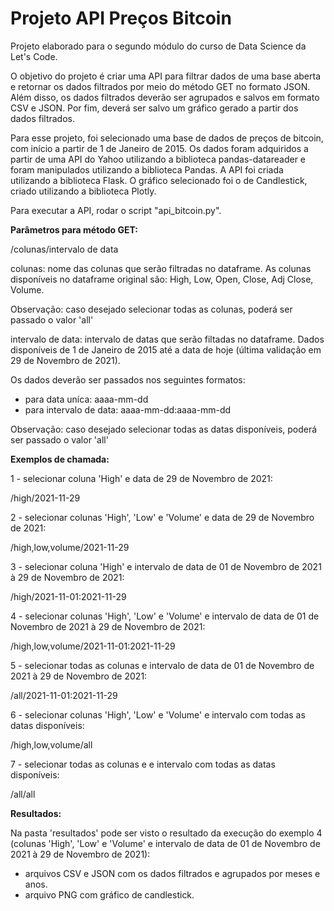 # Projeto API Preços Bitcoin

Projeto elaborado para o segundo módulo do curso de Data Science da Let's Code.

O objetivo do projeto é criar uma API para filtrar dados de uma base aberta e 
retornar os dados filtrados por meio do método GET no formato JSON. 
Além disso, os dados filtrados deverão ser agrupados e salvos em formato CSV e JSON.
Por fim, deverá ser salvo um gráfico gerado a partir dos dados filtrados.

Para esse projeto, foi selecionado uma base de dados de preços de bitcoin, com
início a partir de 1 de Janeiro de 2015. Os dados foram adquiridos a partir
de uma API do Yahoo utilizando a biblioteca pandas-datareader e foram 
manipulados utilizando a biblioteca Pandas. A API foi criada utilizando 
a biblioteca Flask. O gráfico selecionado foi o de Candlestick, criado
utilizando a biblioteca Plotly.

Para executar a API, rodar o script "api_bitcoin.py".

**Parâmetros para método GET:**

/colunas/intervalo de data

colunas: nome das colunas que serão filtradas no dataframe. As colunas disponíveis no
dataframe original são: High, Low, Open, Close, Adj Close, Volume.

Observação: caso desejado selecionar todas as colunas, poderá ser passado o valor 'all'

intervalo de data: intervalo de datas que serão filtadas no dataframe. Dados disponíveis
de 1 de Janeiro de 2015 até a data de hoje (última validação em 29 de Novembro de 2021).

Os dados deverão ser passados nos seguintes formatos:
- para data uníca: aaaa-mm-dd
- para intervalo de data: aaaa-mm-dd:aaaa-mm-dd

Observação: caso desejado selecionar todas as datas disponíveis, poderá ser passado o valor 'all'

**Exemplos de chamada:**

1 - selecionar coluna 'High' e data de 29 de Novembro de 2021:

/high/2021-11-29

2 - selecionar colunas 'High', 'Low' e 'Volume' e data de 29 de Novembro de 2021:

/high,low,volume/2021-11-29

3 - selecionar coluna 'High' e intervalo de data de 01 de Novembro de 2021 à 29 de Novembro de 2021:

/high/2021-11-01:2021-11-29

4 - selecionar colunas 'High', 'Low' e 'Volume' e intervalo de data de 01 de Novembro de 2021 à 
29 de Novembro de 2021:

/high,low,volume/2021-11-01:2021-11-29

5 - selecionar todas as colunas e intervalo de data de 01 de Novembro de 2021 à 
29 de Novembro de 2021:

/all/2021-11-01:2021-11-29

6 - selecionar colunas 'High', 'Low' e 'Volume' e intervalo com todas as datas disponíveis:

/high,low,volume/all

7 - selecionar todas as colunas e e intervalo com todas as datas disponíveis:

/all/all

**Resultados:**

Na pasta 'resultados' pode ser visto o resultado da execução do exemplo 4 (colunas 'High', 'Low' e 'Volume' 
e intervalo de data de 01 de Novembro de 2021 à 29 de Novembro de 2021):

- arquivos CSV e JSON com os dados filtrados e agrupados por meses e anos.
- arquivo PNG com gráfico de candlestick.
